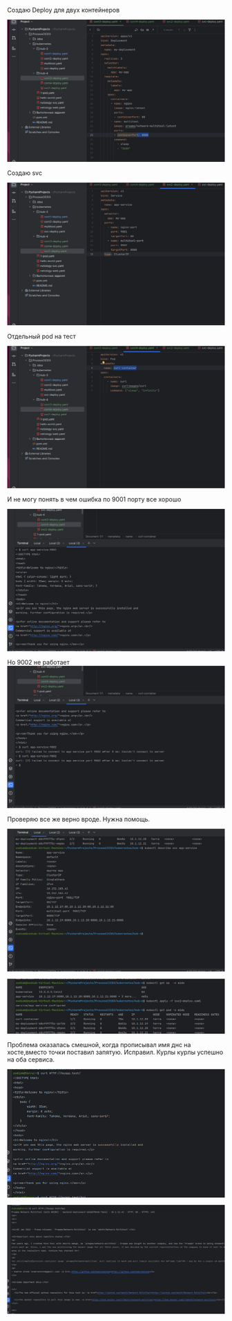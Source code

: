   Создаю Deploy для двух контейнеров
  
  ![dfe846bdd028b5b38bb81d900ad7b36b.png](../_resources/dfe846bdd028b5b38bb81d900ad7b36b-1.png)
  
  Создаю svc
  
  ![9f4d3e4842405ccffc2505be588ec22c.png](../_resources/9f4d3e4842405ccffc2505be588ec22c-1.png)
  
  Отдельный pod на тест
	
![1897afe0cb1f4d008e4cad57cf1501b9.png](../_resources/1897afe0cb1f4d008e4cad57cf1501b9-1.png)

И не могу понять в чем ошибка по 9001 порту все хорошо 

![064582aa0fc291824653612cc8a60121.png](../_resources/064582aa0fc291824653612cc8a60121-1.png)

Но 9002 не работает 
![2f0fd5b897f6e72adbd7351b57321595.png](../_resources/2f0fd5b897f6e72adbd7351b57321595-1.png)

  Проверяю все же верно вроде. Нужна помощь.
  
![860516bba208ad5c1ed14951776d38f8.png](../_resources/860516bba208ad5c1ed14951776d38f8-1.png)

![ec75daaa1b85869d2bf71b5213ff5f34.png](../_resources/ec75daaa1b85869d2bf71b5213ff5f34-1.png)

Проблема оказалась смешной, когда прописывал имя днс на хосте,вместо точки поставил запятую. Исправил. Курлы курлы успешно на оба сервиса.

![ca8cfacff6074d868be4ed8cf9439d6a.png](../_resources/ca8cfacff6074d868be4ed8cf9439d6a.png)

![d8d90ad4162b886d2d051a228dcc935c.png](../_resources/d8d90ad4162b886d2d051a228dcc935c.png)


  


